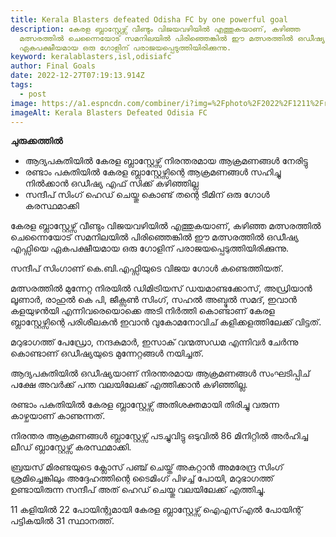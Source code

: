 ```yaml
---
title: Kerala Blasters defeated Odisha FC by one powerful goal
description: കേരള ബ്ലാസ്റ്റേഴ്സ് വീണ്ടും വിജയവഴിയിൽ എത്തുകയാണ്, കഴിഞ്ഞ
  മത്സരത്തിൽ ചെന്നൈയോട് സമനിലയിൽ പിരിഞ്ഞെങ്കിൽ ഈ മത്സരത്തിൽ ഒഡീഷ്യ എഫ്സിയെ
  ഏകപക്ഷീയമായ ഒരു ഗോളിന് പരാജയപ്പെടുത്തിയിരിക്കുന്നു.
keyword: keralablasters,isl,odisiafc
author: Final Goals
date: 2022-12-27T07:19:13.914Z
tags:
  - post
image: https://a1.espncdn.com/combiner/i?img=%2Fphoto%2F2022%2F1211%2Fr1105260_1296x729_16%2D9.jpg
imageAlt: Kerala Blasters Defeated Odisia FC
---
```

**ചുരുക്കത്തിൽ**

* ആദ്യപകുതിയിൽ കേരള ബ്ലാസ്റ്റേഴ്സ് നിരന്തരമായ ആക്രമണങ്ങൾ നേരിട്ടു
* രണ്ടാം പകുതിയിൽ കേരള ബ്ലാസ്റ്റേഴ്സിന്റെ ആക്രമണങ്ങൾ സഹിച്ചു നിൽക്കാൻ ഒഡീഷ്യ എഫ് സിക്ക് കഴിഞ്ഞില്ല
* സന്ദീപ് സിംഗ് ഹെഡ് ചെയ്തു കൊണ്ട് തന്റെ ടീമിന് ഒരു ഗോൾ കരസ്ഥമാക്കി

കേരള ബ്ലാസ്റ്റേഴ്സ് വീണ്ടും വിജയവഴിയിൽ എത്തുകയാണ്, കഴിഞ്ഞ മത്സരത്തിൽ ചെന്നൈയോട് സമനിലയിൽ പിരിഞ്ഞെങ്കിൽ ഈ മത്സരത്തിൽ ഒഡീഷ്യ എഫ്സിയെ ഏകപക്ഷീയമായ ഒരു ഗോളിന് പരാജയപ്പെടുത്തിയിരിക്കുന്നു. 

സന്ദീപ് സിംഗാണ് കെ.ബി.എഫ്സിയുടെ വിജയ ഗോൾ കണ്ടെത്തിയത്.

മത്സരത്തിൽ മുന്നേറ്റ നിരയിൽ ഡിമിട്രിയസ് ഡയമാണ്ടക്കോസ്, അഡ്രിയാൻ ലൂണാർ, രാഹുൽ കെ പി, ജീക്സൺ സിംഗ്, സഹൽ അബ്ദുൽ സമദ്, ഇവാൻ കളയുഴൻയി എന്നിവരെയൊക്കെ അടി നിർത്തി കൊണ്ടാണ് കേരള ബ്ലാസ്റ്റേഴ്സിന്റെ പരിശീലകൻ ഇവാൻ വുകോമനോവിച് കളിക്കളത്തിലേക്ക് വിട്ടത്. 

മറുഭാഗത്ത് പേഡ്രോ, നന്ദകുമാർ, ഇസാക് വന്മത്സഡമ  എന്നിവർ ചേർന്നു കൊണ്ടാണ് ഒഡീഷ്യയുടെ മുന്നേറ്റങ്ങൾ നയിച്ചത്. 

ആദ്യപകുതിയിൽ ഒഡീഷ്യയാണ് നിരന്തരമായ ആക്രമണങ്ങൾ സംഘടിപ്പിച് പക്ഷേ അവർക്ക് പന്ത വലയിലേക്ക് എത്തിക്കാൻ കഴിഞ്ഞില്ല. 

രണ്ടാം പകുതിയിൽ കേരള ബ്ലാസ്റ്റേഴ്സ് അതിശക്തമായി തിരിച്ചു വരുന്ന കാഴ്ചയാണ് കാണുന്നത്.

 നിരന്തര ആക്രമണങ്ങൾ ബ്ലാസ്റ്റേഴ്സ് പടച്ചുവിട്ടു ഒടുവിൽ 86 മിനിറ്റിൽ അർഹിച്ച ലീഡ് ബ്ലാസ്റ്റേഴ്സ് കരസ്ഥമാക്കി.

 ബ്രയസ് മിരണ്ടയുടെ ക്ലോസ് പഞ്ച് ചെയ്ത് അകറ്റാൻ അമരേന്ദ്ര സിംഗ് ശ്രമിച്ചെങ്കിലും അദ്ദേഹത്തിന്റെ ടൈമിംഗ് പിഴച്ച് പോയി, മറുഭാഗത്ത് ഉണ്ടായിരുന്ന സന്ദീപ് അത് ഹെഡ് ചെയ്തു വലയിലേക്ക് എത്തിച്ചു.


11 കളിയിൽ 22 പോയിന്റുമായി കേരള ബ്ലാസ്റ്റേഴ്സ് ഐഎസ്എൽ പോയിന്റ് പട്ടികയിൽ 31 സ്ഥാനത്ത്.